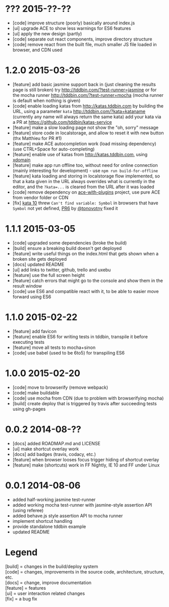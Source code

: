 # ???  2015-??-??

- [code] improve structure (poorly) basically around index.js
- [ui] upgrade ACE to show less warnings for ES6 features
- [ui] apply the new design (partly)
- [code] separate out react components, improve directory structure
- [code] remove react from the built file, much smaller JS file loaded in browser, and CDN used

# 1.2.0  2015-03-26

- [feature] add basic jasmine support back in (just cleaning the results page is still broken)
  try http://tddbin.com/?test-runner=jasmine or for the mocha runner
  http://tddbin.com/?test-runner=mocha (mocha runner is default when nothing is given)
- [code] enable loading katas from http://katas.tddbin.com by building the URL, using a
  parameter `kata` http://tddbin.com/?kata=kataname (currently any name will always return the same kata)
  add your kata via a PR at https://github.com/tddbin/katas-service
- [feature] make a slow loading page not show the "oh, sorry" message  
- [feature] store code in localstorage, and allow to reset it with new button (thx Matthieu for PR #1)
- [feature] make ACE autocompletion work (load missing dependency) (use CTRL+Space for auto-completing)
- [feature] enable use of katas from http://katas.tddbin.com, using [xdomain]
- [feature] make app run offline too, without need for online connection (mainly interesting for 
  development) - use `npm run build-for-offline`
- [feature] kata loading and storing in localstorage flow implemented, so that a kata given in the URL
  always overrides what is currently in the editor, and the `?kata=...` is cleared from the URL after
  it was loaded
- [code] remove dependency on [ace-with-plugins] project, use pure ACE from vendor folder or CDN  
- [fix] [kata 10] threw `Can't find variable: Symbol` in browsers that have `Symbol` not yet defined, 
  [PR6] by [@tonovotny] fixed it

# 1.1.1  2015-03-05

- [code] upgraded some dependencies (broke the build)
- [build] ensure a breaking build doesn't get deployed
- [feature] write useful things on the index.html that gets shown when a broken site gets deployed
- [docs] updated README
- [ui] add links to twitter, github, trello and uxebu
- [feature] use the full screen height
- [feature] catch errors that might go to the console and show them in the result window
- [code] use ES6 and compatible react with it, to be able to easier move forward using ES6

# 1.1.0  2015-02-22

- [feature] add favicon
- [feature] enable ES6 for writing tests in tddbin, transpile it before executing tests
- [feature] move all tests to mocha+sinon
- [code] use babel (used to be 6to5) for transpiling ES6

# 1.0.0  2015-02-20

- [code] move to browserify (remove webpack)
- [code] make buildable
- [code] use mocha from CDN (due to problem with browserifying mocha)
- [build] create deploy that is triggered by travis after succeeding tests using gh-pages

# 0.0.2  2014-08-??

- [docs] added ROADMAP.md and LICENSE
- [ui] make shortcut overlay work
- [docs] add badges (travis, codacy, etc.)
- [feature] when browser looses focus trigger hiding of shortcut overlay
- [feature] make (shortcuts) work in FF Nightly, IE 10 and FF under Linux

# 0.0.1  2014-08-06

- added half-working jasmine test-runner
- added working mocha test-runner with jasmine-style assertion API (using referee)
- added behave.js style assertion API to mocha runner
- implement shortcut handling
- provide standalone tddbin example
- updated README

# Legend

[build] = changes in the build/deploy system  
[code] = changes, improvements in the source code, architecture, structure, etc.    
[docs] = change, improve documentation   
[feature] = features  
[ui] = user interaction related changes  
[fix] = a bug fix

[xdomain]: https://github.com/jpillora/xdomain
[kata 10]: http://tddbin.com/#?kata=es6/language/destructuring/array
[@tonovotny]: https://twitter.com/tonovotny
[PR6]: https://github.com/tddbin/tddbin-frontend/pull/6
[ace-with-plugins]: https://github.com/uxebu/ace-with-plugins 
